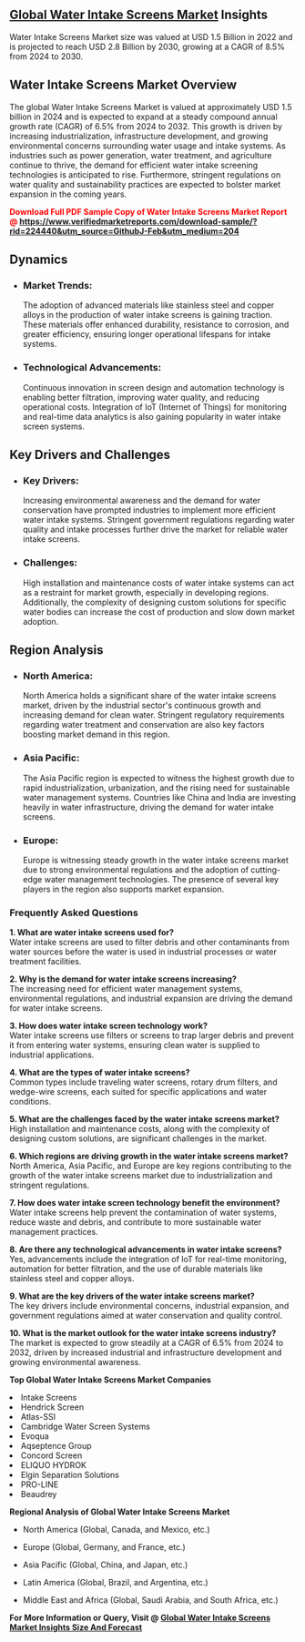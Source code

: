 <h2><a href="https://www.verifiedmarketreports.com/download-sample/?rid=224440&amp;utm_source=GithubJ&amp;utm_medium=204" target="_blank">Global Water Intake Screens Market</a> Insights</h2><p>Water Intake Screens Market size was valued at USD 1.5 Billion in 2022 and is projected to reach USD 2.8 Billion by 2030, growing at a CAGR of 8.5% from 2024 to 2030.</p><p><h2>Water Intake Screens Market Overview</h2> <p>The global Water Intake Screens Market is valued at approximately USD 1.5 billion in 2024 and is expected to expand at a steady compound annual growth rate (CAGR) of 6.5% from 2024 to 2032. This growth is driven by increasing industrialization, infrastructure development, and growing environmental concerns surrounding water usage and intake systems. As industries such as power generation, water treatment, and agriculture continue to thrive, the demand for efficient water intake screening technologies is anticipated to rise. Furthermore, stringent regulations on water quality and sustainability practices are expected to bolster market expansion in the coming years.</p> <p><strong><p><span class=""><span style="color: #ff0000;"><strong>Download Full PDF Sample Copy of Water Intake Screens Market Report</strong> @ </span><a href="https://www.verifiedmarketreports.com/download-sample/?rid=224440&amp;utm_source=GithubJ-Feb&amp;utm_medium=204" target="_blank">https://www.verifiedmarketreports.com/download-sample/?rid=224440&amp;utm_source=GithubJ-Feb&amp;utm_medium=204</a></span></p></strong></p> <h2>Dynamics</h2> <ul> <li><h3>Market Trends: </h3> The adoption of advanced materials like stainless steel and copper alloys in the production of water intake screens is gaining traction. These materials offer enhanced durability, resistance to corrosion, and greater efficiency, ensuring longer operational lifespans for intake systems.</li> <li><h3>Technological Advancements: </h3> Continuous innovation in screen design and automation technology is enabling better filtration, improving water quality, and reducing operational costs. Integration of IoT (Internet of Things) for monitoring and real-time data analytics is also gaining popularity in water intake screen systems.</li> </ul> <h2>Key Drivers and Challenges</h2> <ul> <li><h3>Key Drivers: </h3> Increasing environmental awareness and the demand for water conservation have prompted industries to implement more efficient water intake systems. Stringent government regulations regarding water quality and intake processes further drive the market for reliable water intake screens.</li> <li><h3>Challenges: </h3> High installation and maintenance costs of water intake systems can act as a restraint for market growth, especially in developing regions. Additionally, the complexity of designing custom solutions for specific water bodies can increase the cost of production and slow down market adoption.</li> </ul> <h2>Region Analysis</h2> <ul> <li><h3>North America: </h3> North America holds a significant share of the water intake screens market, driven by the industrial sector's continuous growth and increasing demand for clean water. Stringent regulatory requirements regarding water treatment and conservation are also key factors boosting market demand in this region.</li> <li><h3>Asia Pacific: </h3> The Asia Pacific region is expected to witness the highest growth due to rapid industrialization, urbanization, and the rising need for sustainable water management systems. Countries like China and India are investing heavily in water infrastructure, driving the demand for water intake screens.</li> <li><h3>Europe: </h3> Europe is witnessing steady growth in the water intake screens market due to strong environmental regulations and the adoption of cutting-edge water management technologies. The presence of several key players in the region also supports market expansion.</li> </ul> <h3>Frequently Asked Questions</h3> <p><strong>1. What are water intake screens used for?</strong><br>Water intake screens are used to filter debris and other contaminants from water sources before the water is used in industrial processes or water treatment facilities.</p> <p><strong>2. Why is the demand for water intake screens increasing?</strong><br>The increasing need for efficient water management systems, environmental regulations, and industrial expansion are driving the demand for water intake screens.</p> <p><strong>3. How does water intake screen technology work?</strong><br>Water intake screens use filters or screens to trap larger debris and prevent it from entering water systems, ensuring clean water is supplied to industrial applications.</p> <p><strong>4. What are the types of water intake screens?</strong><br>Common types include traveling water screens, rotary drum filters, and wedge-wire screens, each suited for specific applications and water conditions.</p> <p><strong>5. What are the challenges faced by the water intake screens market?</strong><br>High installation and maintenance costs, along with the complexity of designing custom solutions, are significant challenges in the market.</p> <p><strong>6. Which regions are driving growth in the water intake screens market?</strong><br>North America, Asia Pacific, and Europe are key regions contributing to the growth of the water intake screens market due to industrialization and stringent regulations.</p> <p><strong>7. How does water intake screen technology benefit the environment?</strong><br>Water intake screens help prevent the contamination of water systems, reduce waste and debris, and contribute to more sustainable water management practices.</p> <p><strong>8. Are there any technological advancements in water intake screens?</strong><br>Yes, advancements include the integration of IoT for real-time monitoring, automation for better filtration, and the use of durable materials like stainless steel and copper alloys.</p> <p><strong>9. What are the key drivers of the water intake screens market?</strong><br>The key drivers include environmental concerns, industrial expansion, and government regulations aimed at water conservation and quality control.</p> <p><strong>10. What is the market outlook for the water intake screens industry?</strong><br>The market is expected to grow steadily at a CAGR of 6.5% from 2024 to 2032, driven by increased industrial and infrastructure development and growing environmental awareness.</p> </p><p><strong>Top Global Water Intake Screens Market Companies</strong></p><div data-test-id=""><p><li>Intake Screens</li><li> Hendrick Screen</li><li> Atlas-SSI</li><li> Cambridge Water Screen Systems</li><li> Evoqua</li><li> Aqseptence Group</li><li> Concord Screen</li><li> ELIQUO HYDROK</li><li> Elgin Separation Solutions</li><li> PRO-LINE</li><li> Beaudrey</li></p><div><strong>Regional Analysis of&nbsp;Global Water Intake Screens Market</strong></div><ul><li dir="ltr"><p dir="ltr">North America&nbsp;(Global, Canada, and Mexico, etc.)</p></li><li dir="ltr"><p dir="ltr">Europe (Global, Germany, and France, etc.)</p></li><li dir="ltr"><p dir="ltr">Asia Pacific&nbsp;(Global, China, and Japan, etc.)</p></li><li dir="ltr"><p dir="ltr">Latin America&nbsp;(Global, Brazil, and Argentina, etc.)</p></li><li dir="ltr">Middle East and Africa&nbsp;(Global, Saudi Arabia, and South Africa, etc.)</li></ul><p><strong>For More Information or Query, Visit @&nbsp;</strong><strong><a href="https://www.verifiedmarketreports.com/product/water-intake-screens-market/?utm_source=GithubJ&amp;utm_medium=204" target="_blank">Global Water Intake Screens Market Insights Size And Forecast</a></strong></p></div>
